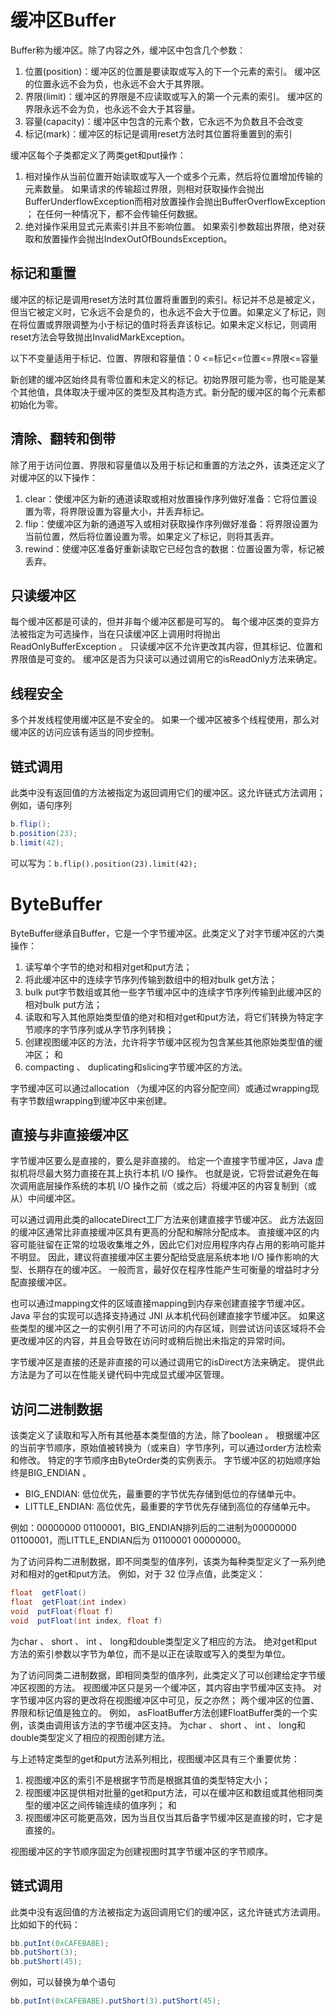 # 缓冲区Buffer

Buffer称为缓冲区。除了内容之外，缓冲区中包含几个参数：

1. 位置(position)：缓冲区的位置是要读取或写入的下一个元素的索引。 缓冲区的位置永远不会为负，也永远不会大于其界限。 
2. 界限(limit)：缓冲区的界限是不应读取或写入的第一个元素的索引。 缓冲区的界限永远不会为负，也永远不会大于其容量。 
3. 容量(capacity)：缓冲区中包含的元素个数，它永远不为负数且不会改变 
4. 标记(mark)：缓冲区的标记是调用reset方法时其位置将重置到的索引

缓冲区每个子类都定义了两类get和put操作： 

1. 相对操作从当前位置开始读取或写入一个或多个元素，然后将位置增加传输的元素数量。 如果请求的传输超过界限，则相对获取操作会抛出BufferUnderflowException而相对放置操作会抛出BufferOverflowException ； 在任何一种情况下，都不会传输任何数据。 
2. 绝对操作采用显式元素索引并且不影响位置。 如果索引参数超出界限，绝对获取和放置操作会抛出IndexOutOfBoundsException。

## 标记和重置

缓冲区的标记是调用reset方法时其位置将重置到的索引。标记并不总是被定义，但当它被定义时，它永远不会是负的，也永远不会大于位置。如果定义了标记，则在将位置或界限调整为小于标记的值时将丢弃该标记。如果未定义标记，则调用reset方法会导致抛出InvalidMarkException。

以下不变量适用于标记、位置、界限和容量值：0 <=标记<=位置<=界限<=容量

新创建的缓冲区始终具有零位置和未定义的标记。初始界限可能为零，也可能是某个其他值，具体取决于缓冲区的类型及其构造方式。新分配的缓冲区的每个元素都初始化为零。

## 清除、翻转和倒带

除了用于访问位置、界限和容量值以及用于标记和重置的方法之外，该类还定义了对缓冲区的以下操作： 

1. clear：使缓冲区为新的通道读取或相对放置操作序列做好准备：它将位置设置为零，将界限设置为容量大小，并丢弃标记。 
2. flip：使缓冲区为新的通道写入或相对获取操作序列做好准备：将界限设置为当前位置，然后将位置设置为零。如果定义了标记，则将其丢弃。 
3. rewind：使缓冲区准备好重新读取它已经包含的数据：位置设置为零，标记被丢弃。

## 只读缓冲区

每个缓冲区都是可读的，但并非每个缓冲区都是可写的。 每个缓冲区类的变异方法被指定为可选操作，当在只读缓冲区上调用时将抛出ReadOnlyBufferException 。 只读缓冲区不允许更改其内容，但其标记、位置和界限值是可变的。 缓冲区是否为只读可以通过调用它的isReadOnly方法来确定。

## 线程安全

多个并发线程使用缓冲区是不安全的。 如果一个缓冲区被多个线程使用，那么对缓冲区的访问应该有适当的同步控制。

## 链式调用

此类中没有返回值的方法被指定为返回调用它们的缓冲区。这允许链式方法调用； 
例如，语句序列 
```java
b.flip(); 
b.position(23); 
b.limit(42); 
```

可以写为：`b.flip().position(23).limit(42);`

# ByteBuffer

ByteBuffer继承自Buffer，它是一个字节缓冲区。此类定义了对字节缓冲区的六类操作：
1. 读写单个字节的绝对和相对get和put方法；
2. 将此缓冲区中的连续字节序列传输到数组中的相对bulk get方法；
3. bulk put字节数组或其他一些字节缓冲区中的连续字节序列传输到此缓冲区的相对bulk put方法；
4. 读取和写入其他原始类型值的绝对和相对get和put方法，将它们转换为特定字节顺序的字节序列或从字节序列转换；
5. 创建视图缓冲区的方法，允许将字节缓冲区视为包含某些其他原始类型值的缓冲区； 和
6. compacting 、 duplicating和slicing字节缓冲区的方法。

字节缓冲区可以通过allocation （为缓冲区的内容分配空间）或通过wrapping现有字节数组wrapping到缓冲区中来创建。

## 直接与非直接缓冲区

字节缓冲区要么是直接的，要么是非直接的。 给定一个直接字节缓冲区，Java 虚拟机将尽最大努力直接在其上执行本机 I/O 操作。 也就是说，它将尝试避免在每次调用底层操作系统的本机 I/O 操作之前（或之后）将缓冲区的内容复制到（或从）中间缓冲区。

可以通过调用此类的allocateDirect工厂方法来创建直接字节缓冲区。 此方法返回的缓冲区通常比非直接缓冲区具有更高的分配和解除分配成本。 直接缓冲区的内容可能驻留在正常的垃圾收集堆之外，因此它们对应用程序内存占用的影响可能并不明显。 因此，建议将直接缓冲区主要分配给受底层系统本地 I/O 操作影响的大型、长期存在的缓冲区。 一般而言，最好仅在程序性能产生可衡量的增益时才分配直接缓冲区。

也可以通过mapping文件的区域直接mapping到内存来创建直接字节缓冲区。 Java 平台的实现可以选择支持通过 JNI 从本机代码创建直接字节缓冲区。 如果这些类型的缓冲区之一的实例引用了不可访问的内存区域，则尝试访问该区域将不会更改缓冲区的内容，并且会导致在访问时或稍后抛出未指定的异常时间。

字节缓冲区是直接的还是非直接的可以通过调用它的isDirect方法来确定。 提供此方法是为了可以在性能关键代码中完成显式缓冲区管理。

## 访问二进制数据

该类定义了读取和写入所有其他基本类型值的方法，除了boolean 。 根据缓冲区的当前字节顺序，原始值被转换为（或来自）字节序列，可以通过order方法检索和修改。 特定的字节顺序由ByteOrder类的实例表示。 字节缓冲区的初始顺序始终是BIG_ENDIAN 。

* BIG_ENDIAN: 低位优先，最重要的字节优先存储到低位的存储单元中。 
* LITTLE_ENDIAN: 高位优先，最重要的字节优先存储到高位的存储单元中。

例如：00000000 01100001，BIG_ENDIAN排列后的二进制为00000000 01100001，而LITTLE_ENDIAN后为 01100001 00000000。 

为了访问异构二进制数据，即不同类型的值序列，该类为每种类型定义了一系列绝对和相对的get和put方法。 例如，对于 32 位浮点值，此类定义：

```java
float  getFloat()
float  getFloat(int index)
void  putFloat(float f)
void  putFloat(int index, float f)
```

为char 、 short 、 int 、 long和double类型定义了相应的方法。 绝对get和put方法的索引参数以字节为单位，而不是以正在读取或写入的类型为单位。

为了访问同类二进制数据，即相同类型的值序列，此类定义了可以创建给定字节缓冲区视图的方法。 视图缓冲区只是另一个缓冲区，其内容由字节缓冲区支持。 对字节缓冲区内容的更改将在视图缓冲区中可见，反之亦然； 两个缓冲区的位置、界限和标记值是独立的。 例如， asFloatBuffer方法创建FloatBuffer类的一个实例，该类由调用该方法的字节缓冲区支持。 为char 、 short 、 int 、 long和double类型定义了相应的视图创建方法。

与上述特定类型的get和put方法系列相比，视图缓冲区具有三个重要优势：
1. 视图缓冲区的索引不是根据字节而是根据其值的类型特定大小；
2. 视图缓冲区提供相对批量的get和put方法，可以在缓冲区和数组或其他相同类型的缓冲区之间传输连续的值序列； 和
3. 视图缓冲区可能更高效，因为当且仅当其后备字节缓冲区是直接的时，它才是直接的。

视图缓冲区的字节顺序固定为创建视图时其字节缓冲区的字节顺序。

## 链式调用

此类中没有返回值的方法被指定为返回调用它们的缓冲区，这允许链式方法调用。比如如下的代码：

```java
bb.putInt(0xCAFEBABE);
bb.putShort(3);
bb.putShort(45);
```

例如，可以替换为单个语句
```java
bb.putInt(0xCAFEBABE).putShort(3).putShort(45);
```